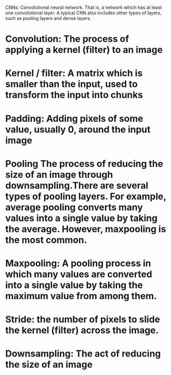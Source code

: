 CNNs: Convolutional neural network. That is, a network which has at least one convolutional layer. A typical CNN also includes other types of layers, such as pooling layers and dense layers.
# Convolution: The process of applying a kernel (filter) to an image
# Kernel / filter: A matrix which is smaller than the input, used to transform the input into chunks
# Padding: Adding pixels of some value, usually 0, around the input image
# Pooling The process of reducing the size of an image through downsampling.There are several types of pooling layers. For example, average pooling converts many values into a single value by taking the average. However, maxpooling is the most common.
# Maxpooling: A pooling process in which many values are converted into a single value by taking the maximum value from among them.
# Stride: the number of pixels to slide the kernel (filter) across the image.
# Downsampling: The act of reducing the size of an image

